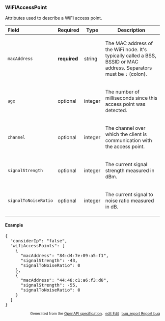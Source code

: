 <!--- This is a generated file, do not edit! -->
<!--- [START maps_http_schema_wifiaccesspoint] -->
<h3 class="schema-object" id="WiFiAccessPoint">WiFiAccessPoint</h3>

Attributes used to describe a WiFi access point.

| Field                | Required     | Type    | Description                                                                                                                                                                           |
| :------------------- | ------------ | ------- | ------------------------------------------------------------------------------------------------------------------------------------------------------------------------------------- |
| `macAddress`         | **required** | string  | <div class="nonref-property-description"><p>The MAC address of the WiFi node. It's typically called a BSS, BSSID or MAC address. Separators must be <code>:</code> (colon).</p></div> |
| `age`                | optional     | integer | <div class="nonref-property-description"><p>The number of milliseconds since this access point was detected.</p></div>                                                                |
| `channel`            | optional     | integer | <div class="nonref-property-description"><p>The channel over which the client is communication with the access point.</p></div>                                                       |
| `signalStrength`     | optional     | integer | <div class="nonref-property-description"><p>The current signal strength measured in dBm.</p></div>                                                                                    |
| `signalToNoiseRatio` | optional     | integer | <div class="nonref-property-description"><p>The current signal to noise ratio measured in dB.</p></div>                                                                               |

<h4 class="schema-object-example" id="WiFiAccessPoint-example">Example</h4>

<pre class="notranslate lang-json prettyprint">{
  "considerIp": "false",
  "wifiAccessPoints": [
    {
      "macAddress": "84:d4:7e:09:a5:f1",
      "signalStrength": -43,
      "signalToNoiseRatio": 0
    },
    {
      "macAddress": "44:48:c1:a6:f3:d0",
      "signalStrength": -55,
      "signalToNoiseRatio": 0
    }
  ]
}</pre>

<p style="text-align: right; font-size: smaller;">Generated from the <a class="gc-analytics-event" data-category="GMP" data-label="openapi-github" href="https://github.com/googlemaps/openapi-specification" title="Google Maps Platform OpenAPI Specification" class="external">OpenAPI specification</a>.
<a class="gc-analytics-event" data-category="GMP" data-label="openapi-github-maps-http-schema-wifiaccesspoint" data-action="edit" style="margin-left: 5px;" href="https://github.com/googlemaps/openapi-specification/blob/main/specification/schemas/WiFiAccessPoint.yml" title="Edit on GitHub"><span class="material-icons">edit</span> Edit</a>
<a class="gc-analytics-event" data-category="GMP" data-label="openapi-github-maps-http-schema-wifiaccesspoint" data-action="bug" style="margin-left: 5px;" href="https://github.com/googlemaps/openapi-specification/issues/new?assignees=&labels=type%3A+bug%2C+triage+me&template=bug_report.md&title=[schemas] Bug - WiFiAccessPoint" title="File bug for schemas on GitHub"><span class="material-icons">bug_report</span> Report bug</a>
</p>

<!--- [END maps_http_schema_wifiaccesspoint] -->
